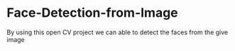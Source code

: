 # Face-Detection-from-Image
By using this open CV project we can able to detect the faces from the give image

